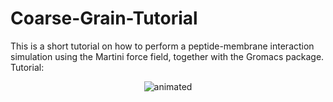 # Coarse-Grain-Tutorial
This is a short tutorial on how to perform a peptide-membrane interaction simulation using the Martini force field, together with the Gromacs package.
Tutorial:
<p align="center">
  <img src="https://user-images.githubusercontent.com/117435891/199940424-2ad7347e-bbcb-4425-bfc6-bb7a3fca7413.gif" alt="animated"  />
</p>

